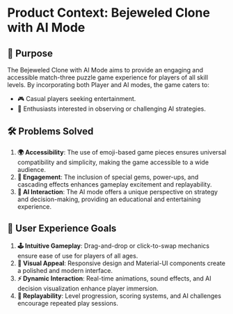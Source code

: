 # Product Context: Bejeweled Clone with AI Mode

## 🎯 Purpose
The Bejeweled Clone with AI Mode aims to provide an engaging and accessible match-three puzzle game experience for players of all skill levels. By incorporating both Player and AI modes, the game caters to:
- 🎮 Casual players seeking entertainment.
- 🤖 Enthusiasts interested in observing or challenging AI strategies.

## 🛠️ Problems Solved
1. **🌍 Accessibility**: The use of emoji-based game pieces ensures universal compatibility and simplicity, making the game accessible to a wide audience.
2. **🎲 Engagement**: The inclusion of special gems, power-ups, and cascading effects enhances gameplay excitement and replayability.
3. **🧠 AI Interaction**: The AI mode offers a unique perspective on strategy and decision-making, providing an educational and entertaining experience.

## 🌟 User Experience Goals
1. **🕹️ Intuitive Gameplay**: Drag-and-drop or click-to-swap mechanics ensure ease of use for players of all ages.
2. **🎨 Visual Appeal**: Responsive design and Material-UI components create a polished and modern interface.
3. **⚡ Dynamic Interaction**: Real-time animations, sound effects, and AI decision visualization enhance player immersion.
4. **🔁 Replayability**: Level progression, scoring systems, and AI challenges encourage repeated play sessions.
